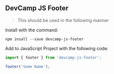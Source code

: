 ## DevCamp JS Footer

> This should be used in the following manner

Install with the command:

```
npm insall --save devcamp-js-footer
```

Add to JavaScript Project with the following code:

```javascript
import { footer } from 'devcamp-js-footer';

footer('Some Name');
```
